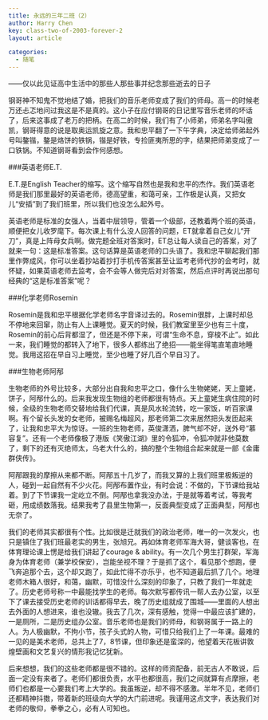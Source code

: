 ```yaml
---
title: 永远的三年二班（2）
author: Harry Chen
key: class-two-of-2003-forever-2
layout: article

categories:
  - 随笔
---
```


——仅以此见证高中生活中的那些人那些事并纪念那些逝去的日子

  钢哥神不知鬼不觉地结了婚，把我们的音乐老师变成了我们的师母。高一的时候老万还忐忑地问过我这是不是真的。这小子在应付钢哥的日记里写音乐老师的坏话了，后来这事成了老万的把柄。在高二的时候，我们有了小师弟，师弟名字叫傲凯，钢哥得意的说是取奥运凯旋之意。我和忠平翻了一下午字典，决定给师弟起外号叫鏊锴，鏊是烙饼的铁锅，锴是好铁，专捡匪夷所思的字，结果把师弟变成了一口铁锅。不知道钢哥看到会作何感想。

###英语老师E.T.

  E.T.是English Teacher的缩写。这个缩写自然也是我和忠平的杰作。我们英语老师是我们那里最好的英语老师，德高望重，和蔼可亲，工作极是认真，又把女儿“安插”到了我们班里，所以我们也没怎么起外号。

  英语老师是标准的女强人，当着中层领导，管着一个级部，还教着两个班的英语，顺便把女儿收罗麾下。每次课上有什么没人回答的问题，ET就拿着自己女儿“开刀”，真是上阵母女兵啊。做完题全班对答案时，ET总让每人读自己的答案，对了就来一句：这是标准答案。这句话算是英语老师的口头语了。我和忠平聊起我们那里作弊成风，你可以坐着抄站着抄打手机传答案甚至让监考老师代抄的会考时，就怀疑，如果英语老师去监考，会不会等人做完后对对答案，然后点评时再说出那句经典的“这是标准答案”呢？

###化学老师Rosemin

  Rosemin是我和忠平根据化学老师名字音译过去的。Rosemin很胖，上课时却总不停地来回窜，防止有人上课睡觉。夏天的时候，我们教室里至少也有三十度，Rosemin的前心后背都湿了，但还是不停下来，可谓“生命不息，穿梭不止”。如此一来，我们睡觉的都转入了地下，很多人都练出了绝招——能坐得笔直笔直地睡觉。我用这招在早自习上睡觉，至少也睡了好几百个早自习了。

###生物老师阿邴

  生物老师的外号比较多，大部分出自我和忠平之口，像什么生物姥姥，天上童姥，饼子，阿邴什么的。后来我发现生物组的老师都很有特点。天上童姥生病住院的时候，全级的生物老师交替地给我们代课，真是风水轮流转，吃一家饭，听百家课啊。有个留长头发的女老师，被赐名梅超风，那老师第二次来居然把头发匝起来了，让我和忠平大为惊讶。一班的生物老师，英俊潇洒，脾气却不好，送外号“慕容复”。还有一个老师像极了港版《笑傲江湖》里的令狐冲，令狐冲就非他莫数了，剩下的还有灭绝师太，乌老大什么的，搞的整个生物组合起来就是一部《金庸群侠传》。

  阿邴跟我的摩擦从来都不断。阿邴五十几岁了，而我又算的上我们班里极叛逆的人，碰到一起自然有不少火花。阿邴布置作业，有时会说：不做的，下节课给我站着。到了下节课我一定屹立不倒。阿邴也拿我没办法，于是就等着考试，等我考砸，用成绩数落我。结果我考了县里生物第一，反面典型变成了正面典型，阿邴也无奈了。

  我们的老师其实都很有个性。比如很是迁就我们的政治老师，唯一的一次发火，也只是镇住了我们班最老实的男生，张旭兄。再如体育老师军海大哥，健谈客也，在体育理论课上愣是给我们讲起了courage & ability。有一次几个男生打群架，军海身为体育老师（兼学校保安），岂能坐视不理？于是抓了这个，看见那个想跑，便飞奔追那个去，这个却又跑了，如此忙得不亦乐乎，也不知道最后抓了几个。地理老师木箱人很好，和蔼，幽默，可惜没什么深刻的印象了，只教了我们一年就走了。历史老师号称一中最能找学生的老师。每次默写都传讯一帮人去办公室，以至下了课去接受历史老师的训话都得早去，晚了历史组就成了围城——里面的人想出去外面的人想进来，谁也没辙。我去了几次，深有感触，觉得一中最应该扩建的，一是厕所，二是历史组办公室。音乐老师也是我们的师母，和钢哥属于一路上的人。为人极幽默，不拘小节，孩子头式的人物，可惜只给我们上了一年课。最难的一见的是美术老师，总共上了7，8节课，但印象还是蛮深的，他望着天花板讲敦煌壁画和文艺复兴的情形我记忆犹新。

  后来想想，我们的这些老师都是很不错的。这样的师资配备，前无古人不敢说，后面一定没有来者了。老师们都很负责，水平也都很高，我们之间就算有点摩擦，老师们也都是一心要我们考上大学的。我虽叛逆，却不得不感激。半年不见，老师们还都精神抖擞，带着新的班级向大学的大门前进呢。我谨用这点文字，表达我们对老师的敬仰，拳拳之心，必有人可知也。
